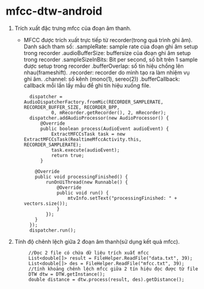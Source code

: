 # mfcc-dtw-android
1. Trích xuất đặc trưng mfcc của đoạn âm thanh.
    - MFCC được trích xuất trực tiếp từ recorder(trong quá trình ghi âm).
    Danh sách tham số:
    .sampleRate: sample rate của đoạn ghi âm setup trong recorder
    .audioBufferSize: buffersize của đoạn ghi âm setup trong recorder
    .sampleSizeInBits: Bit per second, số bít trên 1 sample được setup trong recorder
    .bufferOverlap: số tín hiệu chồng lên nhau(frameshift).
    .recorder: recorder do mình tạo ra làm nhiệm vụ ghi âm.
    .channel: số kênh (mono(1), sereo(2))
    .bufferCallback: callback mỗi lần lấy mẫu để ghi tín hiệu xuống file.
    

            dispatcher = AudioDispatcherFactory.fromMic(RECORDER_SAMPLERATE, RECORDER_BUFFER_SIZE, RECORDER_BPP,
                    0, mRecorder.getRecorder(), 2, mRecorder);
            dispatcher.addAudioProcessor(new AudioProcessor() {
                @Override
                public boolean process(AudioEvent audioEvent) {
                    ExtractMFCCsTask task = new ExtractMFCCsTask(RealtimeMfccActivity.this, RECORDER_SAMPLERATE);
                    task.execute(audioEvent);
                    return true;
                }

              @Override
              public void processingFinished() {
                  runOnUiThread(new Runnable() {
                      @Override
                      public void run() {
                          mtvInfo.setText("processingFinished: " + vectors.size());
                      }
                  });
              }
            });
            dispatcher.run();

    
2. Tính độ chênh lệch giữa 2 đoạn âm thanh(sử dụng kết quả mfcc).
        
            //Đọc 2 file có chứa dữ liệu trích xuất mfcc
            List<double[]> result = FileHelper.ReadFile("data.txt", 39);
            List<double[]> des = FileHelper.ReadFile("mfcc.txt", 39);
            //tính khoảng chênh lệch mfcc giữa 2 tín hiệu đọc được từ file
            DTW dtw = DTW.getInstance();
            double distance = dtw.process(result, des).getDistance();
